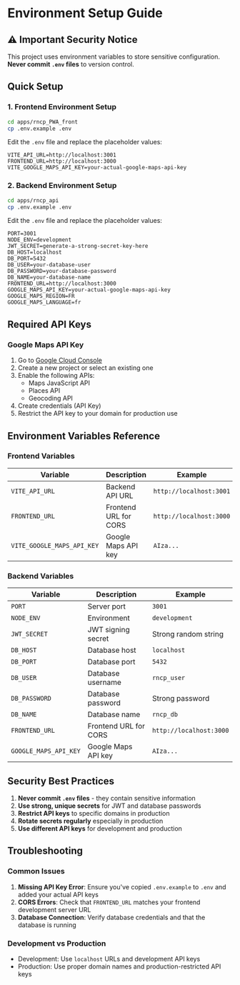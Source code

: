 # Environment Setup Guide

## ⚠️ Important Security Notice

This project uses environment variables to store sensitive configuration. **Never commit `.env` files** to version control.

## Quick Setup

### 1. Frontend Environment Setup

```bash
cd apps/rncp_PWA_front
cp .env.example .env
```

Edit the `.env` file and replace the placeholder values:

```env
VITE_API_URL=http://localhost:3001
FRONTEND_URL=http://localhost:3000
VITE_GOOGLE_MAPS_API_KEY=your-actual-google-maps-api-key
```

### 2. Backend Environment Setup

```bash
cd apps/rncp_api
cp .env.example .env
```

Edit the `.env` file and replace the placeholder values:

```env
PORT=3001
NODE_ENV=development
JWT_SECRET=generate-a-strong-secret-key-here
DB_HOST=localhost
DB_PORT=5432
DB_USER=your-database-user
DB_PASSWORD=your-database-password
DB_NAME=your-database-name
FRONTEND_URL=http://localhost:3000
GOOGLE_MAPS_API_KEY=your-actual-google-maps-api-key
GOOGLE_MAPS_REGION=FR
GOOGLE_MAPS_LANGUAGE=fr
```

## Required API Keys

### Google Maps API Key

1. Go to [Google Cloud Console](https://console.cloud.google.com/)
2. Create a new project or select an existing one
3. Enable the following APIs:
    - Maps JavaScript API
    - Places API
    - Geocoding API
4. Create credentials (API Key)
5. Restrict the API key to your domain for production use

## Environment Variables Reference

### Frontend Variables

| Variable                   | Description           | Example                 |
| -------------------------- | --------------------- | ----------------------- |
| `VITE_API_URL`             | Backend API URL       | `http://localhost:3001` |
| `FRONTEND_URL`             | Frontend URL for CORS | `http://localhost:3000` |
| `VITE_GOOGLE_MAPS_API_KEY` | Google Maps API key   | `AIza...`               |

### Backend Variables

| Variable              | Description           | Example                 |
| --------------------- | --------------------- | ----------------------- |
| `PORT`                | Server port           | `3001`                  |
| `NODE_ENV`            | Environment           | `development`           |
| `JWT_SECRET`          | JWT signing secret    | Strong random string    |
| `DB_HOST`             | Database host         | `localhost`             |
| `DB_PORT`             | Database port         | `5432`                  |
| `DB_USER`             | Database username     | `rncp_user`             |
| `DB_PASSWORD`         | Database password     | Strong password         |
| `DB_NAME`             | Database name         | `rncp_db`               |
| `FRONTEND_URL`        | Frontend URL for CORS | `http://localhost:3000` |
| `GOOGLE_MAPS_API_KEY` | Google Maps API key   | `AIza...`               |

## Security Best Practices

1. **Never commit `.env` files** - they contain sensitive information
2. **Use strong, unique secrets** for JWT and database passwords
3. **Restrict API keys** to specific domains in production
4. **Rotate secrets regularly** especially in production
5. **Use different API keys** for development and production

## Troubleshooting

### Common Issues

1. **Missing API Key Error**: Ensure you've copied `.env.example` to `.env` and added your actual API keys
2. **CORS Errors**: Check that `FRONTEND_URL` matches your frontend development server URL
3. **Database Connection**: Verify database credentials and that the database is running

### Development vs Production

- Development: Use `localhost` URLs and development API keys
- Production: Use proper domain names and production-restricted API keys
